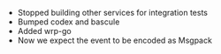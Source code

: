  - Stopped building other services for integration tests
 - Bumped codex and bascule
 - Added wrp-go
 - Now we expect the event to be encoded as Msgpack